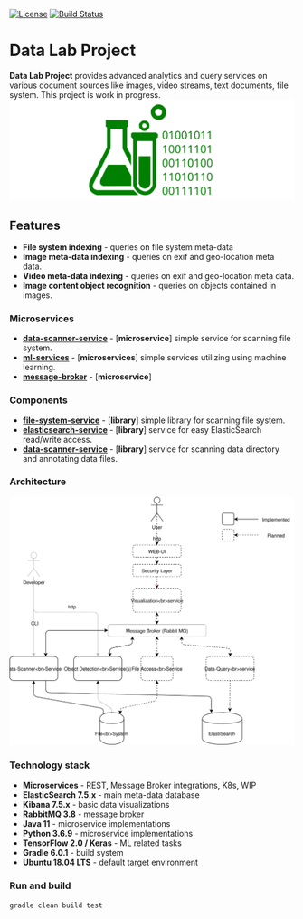 [![License](https://img.shields.io/badge/License-Apache%202.0-blue.svg)](https://opensource.org/licenses/Apache-2.0)
[![Build Status](https://travis-ci.org/jveverka/data-lab.svg?branch=master)](https://travis-ci.org/jveverka/data-lab?branch=master)

# Data Lab Project
__Data Lab Project__ provides advanced analytics and query services on various document sources like 
images, video streams, text documents, file system. This project is work in progress.
![datalab](docs/data-lab-image.svg)

## Features
* __File system indexing__ - queries on file system meta-data
* __Image meta-data indexing__ - queries on exif and geo-location meta data.
* __Video meta-data indexing__ - queries on exif and geo-location meta data.
* __Image content object recognition__ - queries on objects contained in images. 

### Microservices
* [__data-scanner-service__](data-scanner-service) - [__microservice__] simple service for scanning file system.
* [__ml-services__](ml-services) - [__microservices__] simple services utilizing using machine learning.
* [__message-broker__](message-broker) - [__microservice__]

### Components 
* [__file-system-service__](file-system-service) - [__library__] simple library for scanning file system.
* [__elasticsearch-service__](elasticsearch) - [__library__] service for easy ElasticSearch read/write access.
* [__data-scanner-service__](data-scanner-service) - [__library__] service for scanning data directory and annotating data files.

### Architecture
![architecture](docs/architecture-01.svg)

### Technology stack
* __Microservices__ - REST, Message Broker integrations, K8s, WIP
* __ElasticSearch 7.5.x__ - main meta-data database
* __Kibana 7.5.x__ - basic data visualizations
* __RabbitMQ 3.8__ - message broker
* __Java 11__ - microservice implementations 
* __Python 3.6.9__ - microservice implementations
* __TensorFlow 2.0 / Keras__ - ML related tasks
* __Gradle 6.0.1__ - build system 
* __Ubuntu 18.04 LTS__ - default target environment

### Run and build
```
gradle clean build test
```
